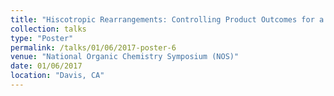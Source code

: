 ```yaml
---
title: "Hiscotropic Rearrangements: Controlling Product Outcomes for a Reaction with a Post-Transition State Bifurcation"
collection: talks
type: "Poster"
permalink: /talks/01/06/2017-poster-6
venue: "National Organic Chemistry Symposium (NOS)"
date: 01/06/2017
location: "Davis, CA"
---
```

